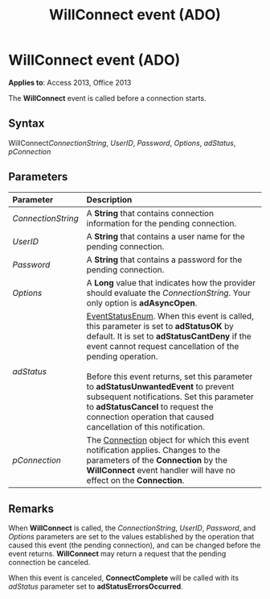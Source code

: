 ﻿---
title: WillConnect event (ADO)
TOCTitle: WillConnect event (ADO)
ms:assetid: 8b0e9955-4e7a-7af8-ce6c-7a4ba569a5bb
ms:mtpsurl: https://msdn.microsoft.com/library/JJ249611(v=office.15)
ms:contentKeyID: 48546208
ms.date: 09/18/2015
mtps_version: v=office.15
---

# WillConnect event (ADO)

**Applies to**: Access 2013, Office 2013

The **WillConnect** event is called before a connection starts.

## Syntax

WillConnect*ConnectionString*, *UserID*, *Password*, *Options*, *adStatus*, *pConnection*

## Parameters

|Parameter|Description|
|:--------|:----------|
|*ConnectionString* |A **String** that contains connection information for the pending connection.|
|*UserID* |A **String** that contains a user name for the pending connection.|
|*Password* |A **String** that contains a password for the pending connection.|
|*Options* |A **Long** value that indicates how the provider should evaluate the *ConnectionString*. Your only option is **adAsyncOpen**.|
|*adStatus* |[EventStatusEnum](eventstatusenum.md). When this event is called, this parameter is set to **adStatusOK** by default. It is set to **adStatusCantDeny** if the event cannot request cancellation of the pending operation.<br/><br/>Before this event returns, set this parameter to **adStatusUnwantedEvent** to prevent subsequent notifications. Set this parameter to **adStatusCancel** to request the connection operation that caused cancellation of this notification.|
|*pConnection* |The [Connection](connection-object-ado.md) object for which this event notification applies. Changes to the parameters of the **Connection** by the **WillConnect** event handler will have no effect on the **Connection**.|

## Remarks

When **WillConnect** is called, the *ConnectionString*, *UserID*, *Password*, and *Options* parameters are set to the values established by the operation that caused this event (the pending connection), and can be changed before the event returns. **WillConnect** may return a request that the pending connection be canceled.

When this event is canceled, **ConnectComplete** will be called with its *adStatus* parameter set to **adStatusErrorsOccurred**.

